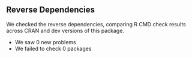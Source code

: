 ## Reverse Dependencies
We checked the reverse dependencies, comparing R CMD check results across CRAN and dev versions of this package.
 * We saw 0 new problems
 * We failed to check 0 packages
